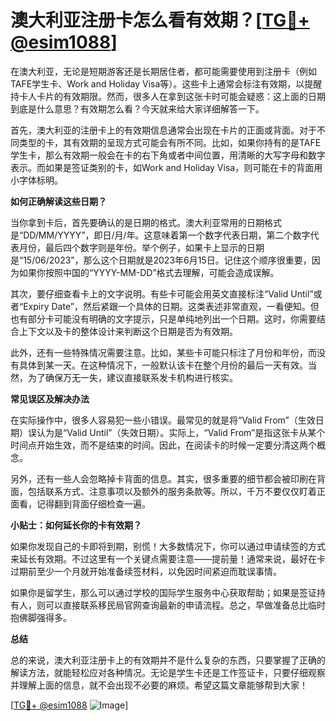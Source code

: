 # 澳大利亚注册卡怎么看有效期？[[TG💪+ @esim1088](https://t.me/s/esim1088)]

在澳大利亚，无论是短期游客还是长期居住者，都可能需要使用到注册卡（例如TAFE学生卡、Work and Holiday Visa等）。这些卡上通常会标注有效期，以提醒持卡人卡片的有效期限。然而，很多人在拿到这张卡时可能会疑惑：这上面的日期到底是什么意思？有效期怎么看？今天就来给大家详细解答一下。

首先，澳大利亚的注册卡上的有效期信息通常会出现在卡片的正面或背面。对于不同类型的卡，其有效期的呈现方式可能会有所不同。比如，如果你持有的是TAFE学生卡，那么有效期一般会在卡的右下角或者中间位置，用清晰的大写字母和数字表示。而如果是签证类别的卡，如Work and Holiday Visa，则可能在卡的背面用小字体标明。

**如何正确解读这些日期？**

当你拿到卡后，首先要确认的是日期的格式。澳大利亚常用的日期格式是“DD/MM/YYYY”，即日/月/年。这意味着第一个数字代表日期，第二个数字代表月份，最后四个数字则是年份。举个例子，如果卡上显示的日期是“15/06/2023”，那么这个日期就是2023年6月15日。记住这个顺序很重要，因为如果你按照中国的“YYYY-MM-DD”格式去理解，可能会造成误解。

其次，要仔细查看卡上的文字说明。有些卡可能会用英文直接标注“Valid Until”或者“Expiry Date”，然后紧跟一个具体的日期。这类表述非常直观，一看便知。但也有部分卡可能没有明确的文字提示，只是单纯地列出一个日期。这时，你需要结合上下文以及卡的整体设计来判断这个日期是否为有效期。

此外，还有一些特殊情况需要注意。比如，某些卡可能只标注了月份和年份，而没有具体到某一天。在这种情况下，一般默认该卡在整个月份的最后一天有效。当然，为了确保万无一失，建议直接联系发卡机构进行核实。

**常见误区及解决办法**

在实际操作中，很多人容易犯一些小错误。最常见的就是将“Valid From”（生效日期）误认为是“Valid Until”（失效日期）。实际上，“Valid From”是指这张卡从某个时间点开始生效，而不是结束的时间。因此，在阅读卡的时候一定要分清这两个概念。

另外，还有一些人会忽略掉卡背面的信息。其实，很多重要的细节都会被印刷在背面，包括联系方式、注意事项以及额外的服务条款等。所以，千万不要仅仅盯着正面看，记得翻到背面仔细检查一遍。

**小贴士：如何延长你的卡有效期？**

如果你发现自己的卡即将到期，别慌！大多数情况下，你可以通过申请续签的方式来延长有效期。不过这里有一个关键点需要注意——提前量！通常来说，最好在卡过期前至少一个月就开始准备续签材料，以免因时间紧迫而耽误事情。

如果你是留学生，那么可以通过学校的国际学生服务中心获取帮助；如果是签证持有人，则可以直接联系移民局官网查询最新的申请流程。总之，早做准备总比临时抱佛脚强得多。

**总结**

总的来说，澳大利亚注册卡上的有效期并不是什么复杂的东西，只要掌握了正确的解读方法，就能轻松应对各种情况。无论是学生卡还是工作签证卡，只要仔细观察并理解上面的信息，就不会出现不必要的麻烦。希望这篇文章能够帮到大家！

[[TG💪+ @esim1088](https://t.me/s/esim1088) ![Image](https://i.postimg.cc/4NQfJmqS/Snipaste-2025-05-13-00-14-12.png)]